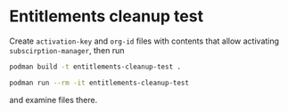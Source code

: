 # Entitlements cleanup test

Create `activation-key` and `org-id` files with contents that allow activating `subscirption-manager`, then run

```bash
podman build -t entitlements-cleanup-test .

podman run --rm -it entitlements-cleanup-test
```

and examine files there.

